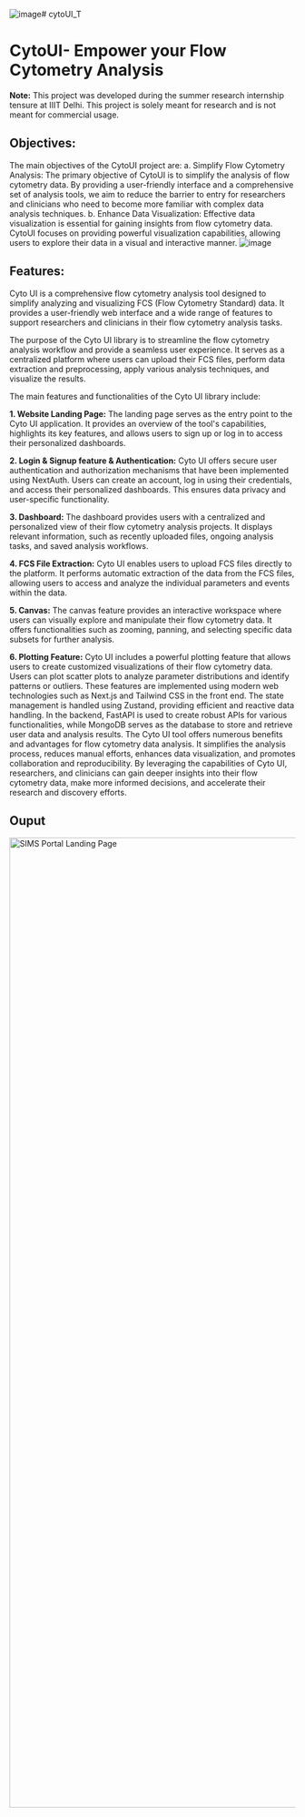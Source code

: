 ![image](https://github.com/tusharbhatia2002/cytoUI_T/assets/80309308/647d44a5-6c87-4c74-bb15-6b5fd64e8f35)# cytoUI_T
# CytoUI- Empower your Flow Cytometry Analysis

**Note:** This project was developed during the summer research internship tensure at IIIT Delhi. This project is solely meant for research and is not meant for commercial usage.

## Objectives:

The main objectives of the CytoUI project are:
a. Simplify Flow Cytometry Analysis:
The primary objective of CytoUI is to simplify the analysis of flow cytometry data. By providing a user-friendly interface and a comprehensive set of analysis tools, we aim to reduce the barrier to entry for researchers and clinicians who need to become more familiar with complex data analysis techniques.
b. Enhance Data Visualization:
Effective data visualization is essential for gaining insights from flow cytometry data. CytoUI focuses on providing powerful visualization capabilities, allowing users to explore their data in a visual and interactive manner.
![image](https://github.com/tusharbhatia2002/cytoUI_T/assets/80309308/71853132-2e9e-44ec-841a-25f21e5f1b13)

## Features:

Cyto UI is a comprehensive flow cytometry analysis tool designed to simplify analyzing and visualizing FCS (Flow Cytometry Standard) data. It provides a user-friendly web interface and a wide range of features to support researchers and clinicians in their flow cytometry analysis tasks.

The purpose of the Cyto UI library is to streamline the flow cytometry analysis workflow and provide a seamless user experience. It serves as a centralized platform where users can upload their FCS files, perform data extraction and preprocessing, apply various analysis techniques, and visualize the results.

The main features and functionalities of the Cyto UI library include:

**1. Website Landing Page:**
The landing page serves as the entry point to the Cyto UI application. It provides an overview of the tool's capabilities, highlights its key features, and allows users to sign up or log in to access their personalized dashboards.

**2. Login & Signup feature & Authentication:**
Cyto UI offers secure user authentication and authorization mechanisms that have been implemented using NextAuth. Users can create an account, log in using their credentials, and access their personalized dashboards. This ensures data privacy and user-specific functionality.

**3. Dashboard:**
The dashboard provides users with a centralized and personalized view of their flow cytometry analysis projects. It displays relevant information, such as recently uploaded files, ongoing analysis tasks, and saved analysis workflows.

**4. FCS File Extraction:**
Cyto UI enables users to upload FCS files directly to the platform. It performs automatic extraction of the data from the FCS files, allowing users to access and analyze the individual parameters and events within the data.

**5. Canvas:**
The canvas feature provides an interactive workspace where users can visually explore and manipulate their flow cytometry data. It offers functionalities such as zooming, panning, and selecting specific data subsets for further analysis.

**6. Plotting Feature:**
Cyto UI includes a powerful plotting feature that allows users to create customized visualizations of their flow cytometry data. Users can plot scatter plots to analyze parameter distributions and identify patterns or outliers.
These features are implemented using modern web technologies such as Next.js and Tailwind CSS in the front end. The state management is handled using Zustand, providing efficient and reactive data handling. In the backend, FastAPI is used to create robust APIs for various functionalities, while MongoDB serves as the database to store and retrieve user data and analysis results.
The Cyto UI tool offers numerous benefits and advantages for flow cytometry data analysis. It simplifies the analysis process, reduces manual efforts, enhances data visualization, and promotes collaboration and reproducibility. By leveraging the capabilities of Cyto UI, researchers, and clinicians can gain deeper insights into their flow cytometry data, make more informed decisions, and accelerate their research and discovery efforts.




## Ouput

<img width="1705" alt="SIMS Portal Landing Page" src="flask_app_ss.png">
